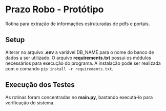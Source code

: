 Prazo Robo - Protótipo
============

Rotina para extração de informações estruturadas de pdfs e portais. 

Setup
--------

Alterar no arquivo **.env** a variável DB_NAME para o nome do banco de dados a ser utilizado.
O arquivo **requirements.txt** possui os módulos necessários para execução do programa. A instalação 
pode ser realizada com o comando ```pip install -r requirements.txt```.

Execução dos Testes
------------

As rotinas foram concentradas no **main.py**, bastando executá-lo para verificação do sistema. 